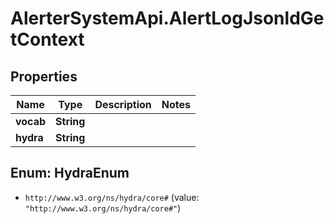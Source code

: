 # AlerterSystemApi.AlertLogJsonldGetContext

## Properties

Name | Type | Description | Notes
------------ | ------------- | ------------- | -------------
**vocab** | **String** |  | 
**hydra** | **String** |  | 



## Enum: HydraEnum


* `http://www.w3.org/ns/hydra/core#` (value: `"http://www.w3.org/ns/hydra/core#"`)




